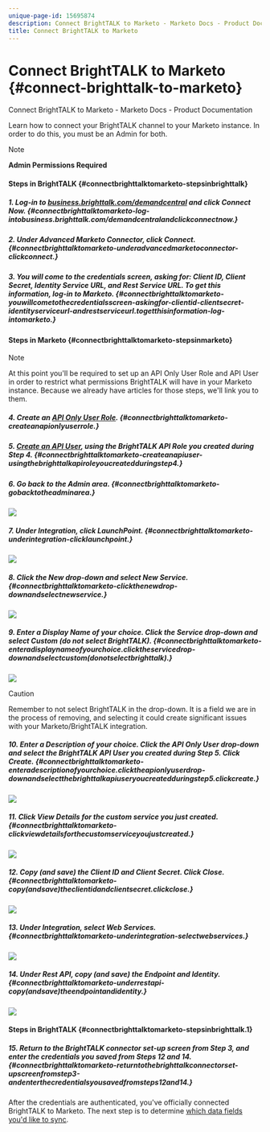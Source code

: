 ```yaml
---
unique-page-id: 15695874
description: Connect BrightTALK to Marketo - Marketo Docs - Product Documentation
title: Connect BrightTALK to Marketo
---
```


# Connect BrightTALK to Marketo {#connect-brighttalk-to-marketo}

Connect BrightTALK to Marketo - Marketo Docs - Product Documentation

Learn how to connect your BrightTALK channel to your Marketo instance. In order to do this, you must be an Admin for both.

>[!NOTE]
>
>**Admin Permissions Required**

#### Steps in BrightTALK {#connectbrighttalktomarketo-stepsinbrighttalk}

##### 1. Log-in to [business.brighttalk.com/demandcentral](http://business.brighttalk.com/demandcentral/login) and click Connect Now. {#connectbrighttalktomarketo-log-intobusiness.brighttalk.com/demandcentralandclickconnectnow.}

##### 2. Under Advanced Marketo Connector, click Connect. {#connectbrighttalktomarketo-underadvancedmarketoconnector-clickconnect.}

##### 3. You will come to the credentials screen, asking for: Client ID, Client Secret, Identity Service URL, and Rest Service URL. To get this information, log-in to Marketo. {#connectbrighttalktomarketo-youwillcometothecredentialsscreen-askingfor-clientid-clientsecret-identityserviceurl-andrestserviceurl.togetthisinformation-log-intomarketo.}

#### Steps in Marketo {#connectbrighttalktomarketo-stepsinmarketo}

>[!NOTE]
>
>At this point you'll be required to set up an API Only User Role and API User in order to restrict what permissions BrightTALK will have in your Marketo instance. Because we already have articles for those steps, we'll link you to them.

##### 4. Create an [API Only User Role](http://docs.marketo.com/x/iwMk). {#connectbrighttalktomarketo-createanapionlyuserrole.}

##### 5. [Create an API User](http://docs.marketo.com/x/jwMk), using the BrightTALK API Role you created during Step 4. {#connectbrighttalktomarketo-createanapiuser-usingthebrighttalkapiroleyoucreatedduringstep4.}

##### 6. Go back to the Admin area. {#connectbrighttalktomarketo-gobacktotheadminarea.}

![](assets/one.png)

##### 7. Under Integration, click LaunchPoint. {#connectbrighttalktomarketo-underintegration-clicklaunchpoint.}

![](assets/two.png)

##### 8. Click the New drop-down and select New Service. {#connectbrighttalktomarketo-clickthenewdrop-downandselectnewservice.}

![](assets/three.png)

##### 9. Enter a Display Name of your choice. Click the Service drop-down and select Custom (do not select BrightTALK). {#connectbrighttalktomarketo-enteradisplaynameofyourchoice.clicktheservicedrop-downandselectcustom(donotselectbrighttalk).}

![](assets/four.png)

>[!CAUTION]
>
>Remember to not select BrightTALK in the drop-down. It is a field we are in the process of removing, and selecting it could create significant issues with your Marketo/BrightTALK integration.

##### 10. Enter a Description of your choice. Click the API Only User drop-down and select the BrightTALK API User you created during Step 5. Click Create. {#connectbrighttalktomarketo-enteradescriptionofyourchoice.clicktheapionlyuserdrop-downandselectthebrighttalkapiuseryoucreatedduringstep5.clickcreate.}

![](assets/five.png)

##### 11. Click View Details for the custom service you just created. {#connectbrighttalktomarketo-clickviewdetailsforthecustomserviceyoujustcreated.}

![](assets/six.png)

##### 12. Copy (and save) the Client ID and Client Secret. Click Close. {#connectbrighttalktomarketo-copy(andsave)theclientidandclientsecret.clickclose.}

![](assets/eight-1.png)

##### 13. Under Integration, select Web Services. {#connectbrighttalktomarketo-underintegration-selectwebservices.}

![](assets/nine-1.png)

##### 14. Under Rest API, copy (and save) the Endpoint and Identity. {#connectbrighttalktomarketo-underrestapi-copy(andsave)theendpointandidentity.}

![](assets/ten.png)

#### Steps in BrightTALK {#connectbrighttalktomarketo-stepsinbrighttalk.1}

##### 15. Return to the BrightTALK connector set-up screen from Step 3, and enter the credentials you saved from Steps 12 and 14.  {#connectbrighttalktomarketo-returntothebrighttalkconnectorset-upscreenfromstep3-andenterthecredentialsyousavedfromsteps12and14.}

After the credentials are authenticated, you've officially connected BrightTALK to Marketo. The next step is to determine [which data fields you'd like to sync](http://support.brighttalk.com/hc/en-us/articles/115005131274-BrightTALK-Connector-for-Marketo-Choose-the-Fields-to-Sync).
